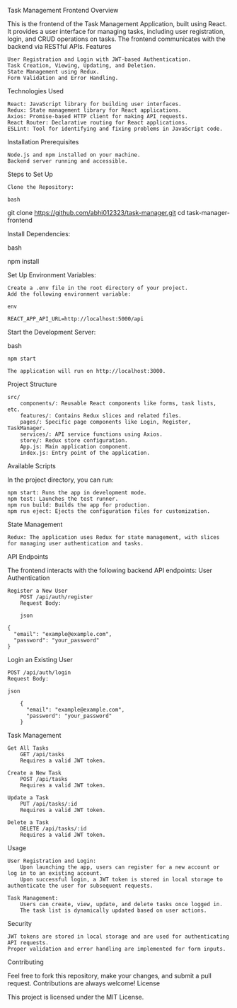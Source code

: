 Task Management Frontend
Overview

This is the frontend of the Task Management Application, built using React. It provides a user interface for managing tasks, including user registration, login, and CRUD operations on tasks. The frontend communicates with the backend via RESTful APIs.
Features

    User Registration and Login with JWT-based Authentication.
    Task Creation, Viewing, Updating, and Deletion.
    State Management using Redux.
    Form Validation and Error Handling.

Technologies Used

    React: JavaScript library for building user interfaces.
    Redux: State management library for React applications.
    Axios: Promise-based HTTP client for making API requests.
    React Router: Declarative routing for React applications.
    ESLint: Tool for identifying and fixing problems in JavaScript code.

Installation
Prerequisites

    Node.js and npm installed on your machine.
    Backend server running and accessible.

Steps to Set Up

    Clone the Repository:

    bash

git clone https://github.com/abhi012323/task-manager.git
cd task-manager-frontend

Install Dependencies:

bash

npm install

Set Up Environment Variables:

    Create a .env file in the root directory of your project.
    Add the following environment variable:

    env

    REACT_APP_API_URL=http://localhost:5000/api

Start the Development Server:

bash

    npm start

    The application will run on http://localhost:3000.

Project Structure

    src/
        components/: Reusable React components like forms, task lists, etc.
        features/: Contains Redux slices and related files.
        pages/: Specific page components like Login, Register, TaskManager.
        services/: API service functions using Axios.
        store/: Redux store configuration.
        App.js: Main application component.
        index.js: Entry point of the application.

Available Scripts

In the project directory, you can run:

    npm start: Runs the app in development mode.
    npm test: Launches the test runner.
    npm run build: Builds the app for production.
    npm run eject: Ejects the configuration files for customization.

State Management

    Redux: The application uses Redux for state management, with slices for managing user authentication and tasks.

API Endpoints

The frontend interacts with the following backend API endpoints:
User Authentication

    Register a New User
        POST /api/auth/register
        Request Body:

        json

    {
      "email": "example@example.com",
      "password": "your_password"
    }

Login an Existing User

    POST /api/auth/login
    Request Body:

    json

        {
          "email": "example@example.com",
          "password": "your_password"
        }

Task Management

    Get All Tasks
        GET /api/tasks
        Requires a valid JWT token.

    Create a New Task
        POST /api/tasks
        Requires a valid JWT token.

    Update a Task
        PUT /api/tasks/:id
        Requires a valid JWT token.

    Delete a Task
        DELETE /api/tasks/:id
        Requires a valid JWT token.

Usage

    User Registration and Login:
        Upon launching the app, users can register for a new account or log in to an existing account.
        Upon successful login, a JWT token is stored in local storage to authenticate the user for subsequent requests.

    Task Management:
        Users can create, view, update, and delete tasks once logged in.
        The task list is dynamically updated based on user actions.

Security

    JWT tokens are stored in local storage and are used for authenticating API requests.
    Proper validation and error handling are implemented for form inputs.

Contributing

Feel free to fork this repository, make your changes, and submit a pull request. Contributions are always welcome!
License

This project is licensed under the MIT License.

